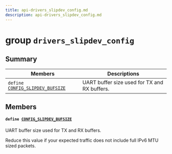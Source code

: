 ```yaml
---
title: api-drivers_slipdev_config.md
description: api-drivers_slipdev_config.md
---
```

# group `drivers_slipdev_config` 

## Summary

 Members                        | Descriptions                                
--------------------------------|---------------------------------------------
`define `[`CONFIG_SLIPDEV_BUFSIZE`](#group__drivers__slipdev__config_1gac2dcd5828b098c21e51d1cb734529c7f)            | UART buffer size used for TX and RX buffers.

## Members

#### `define `[`CONFIG_SLIPDEV_BUFSIZE`](#group__drivers__slipdev__config_1gac2dcd5828b098c21e51d1cb734529c7f) 

UART buffer size used for TX and RX buffers.

Reduce this value if your expected traffic does not include full IPv6 MTU sized packets.

